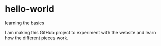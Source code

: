 # hello-world
learning the basics

I am making this GitHub project to experiment with the website and learn how 
the different pieces work.
